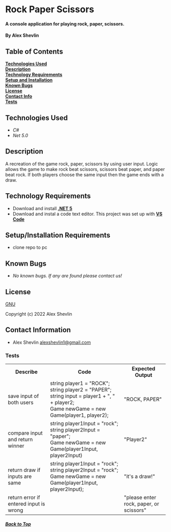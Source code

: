 # Rock Paper Scissors

#### A console application for playing rock, paper, scissors.

#### By Alex Shevlin

## Table of Contents

**[Technologies Used](#technologies-used)  
[Description](#description)  
[Technology Requirements](#technology-requirements)  
[Setup and Installation](#setupinstallation-requirements)  
[Known Bugs](#known-bugs)  
[License](#license)  
[Contact Info](#contact-information)  
[Tests](#tests)**

## Technologies Used

* _C#_
* _Net 5.0_

## Description

A recreation of the game rock, paper, scissors by using user input. Logic allows the game to make rock beat scissors, scissors beat paper, and paper beat rock. If both players choose the same input then the game ends with a draw.

## Technology Requirements

* Download and install **[.NET 5](https://dotnet.microsoft.com/en-us/download/dotnet/5.0)**  
* Download and instal a code text editor. This project was set up with **[VS Code](https://code.visualstudio.com/)**

## Setup/Installation Requirements

* clone repo to pc

## Known Bugs

* _No known bugs. If any are found please contact us!_

## License

[GNU](/LICENSE-GNU)

Copyright (c) 2022 Alex Shevlin

## Contact Information

* Alex Shevlin <alexshevlin1@gmail.com>

### **Tests**

<table>
  <tr>
    <th>Describe</th>
    <th>Code</th>
    <th>Expected Output</th>
  </tr>
  <tr>
    <td>save input of both users</td>
    <td>
      string player1 = "ROCK";
      <br>
      string player2 = "PAPER"; 
      <br>
      string input = player1 + ", " + player2; 
      <br>
      Game newGame = new Game(player1, player2);  
    </td>
    <td>
    "ROCK, PAPER"
    </td>
  </tr>
  <tr>
    <td>compare input and return winner</td>
    <td>
      string player1Input = "rock";
      <br>
      string player2Input = "paper";
      <br>
      Game newGame = new Game(player1Input, player2Input)
    </td>
    <td>"Player2"</td>
  </tr>
    <tr>
    <td>return draw if inputs are same</td>
    <td>
      string player1Input = "rock";
      <br>
      string player2Input = "rock";
      <br>
      Game newGame = new Game(player1Input, player2Input);
    </td>
    <td>"it's a draw!"</td>
  </tr>
    </tr>
    <tr>
    <td>return error if entered input is wrong</td>
    <td>
    </td>
    <td>"please enter rock, paper, or scissors"</td>
  </tr>
</table>

###### **[Back to Top](#rock-paper-scissors)**

